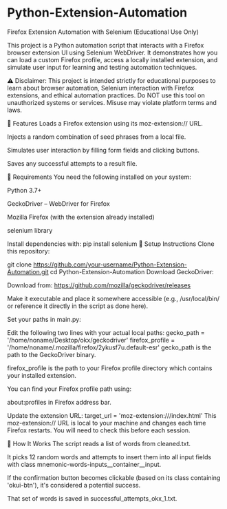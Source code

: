 # Python-Extension-Automation
Firefox Extension Automation with Selenium (Educational Use Only)

This project is a Python automation script that interacts with a Firefox browser extension UI using Selenium WebDriver. It demonstrates how you can load a custom Firefox profile, access a locally installed extension, and simulate user input for learning and testing automation techniques.

⚠️ Disclaimer:
This project is intended strictly for educational purposes to learn about browser automation, Selenium interaction with Firefox extensions, and ethical automation practices.
Do NOT use this tool on unauthorized systems or services.
Misuse may violate platform terms and laws.

🚀 Features
Loads a Firefox extension using its moz-extension:// URL.

Injects a random combination of seed phrases from a local file.

Simulates user interaction by filling form fields and clicking buttons.

Saves any successful attempts to a result file.

🧰 Requirements
You need the following installed on your system:

Python 3.7+

GeckoDriver – WebDriver for Firefox

Mozilla Firefox (with the extension already installed)

selenium library

Install dependencies with:
pip install selenium
🔧 Setup Instructions
Clone this repository:

git clone https://github.com/your-username/Python-Extension-Automation.git
cd Python-Extension-Automation
Download GeckoDriver:

Download from: https://github.com/mozilla/geckodriver/releases

Make it executable and place it somewhere accessible (e.g., /usr/local/bin/ or reference it directly in the script as done here).

Set your paths in main.py:

Edit the following two lines with your actual local paths:
gecko_path = '/home/noname/Desktop/okx/geckodriver'
firefox_profile = '/home/noname/.mozilla/firefox/2ykusf7u.default-esr'
gecko_path is the path to the GeckoDriver binary.

firefox_profile is the path to your Firefox profile directory which contains your installed extension.

You can find your Firefox profile path using:

about:profiles
in Firefox address bar.

Update the extension URL:
target_url = 'moz-extension://<your-extension-id>/index.html'
This moz-extension:// URL is local to your machine and changes each time Firefox restarts. You will need to check this before each session.

🧪 How It Works
The script reads a list of words from cleaned.txt.

It picks 12 random words and attempts to insert them into all input fields with class mnemonic-words-inputs__container__input.

If the confirmation button becomes clickable (based on its class containing 'okui-btn'), it's considered a potential success.

That set of words is saved in successful_attempts_okx_1.txt.
